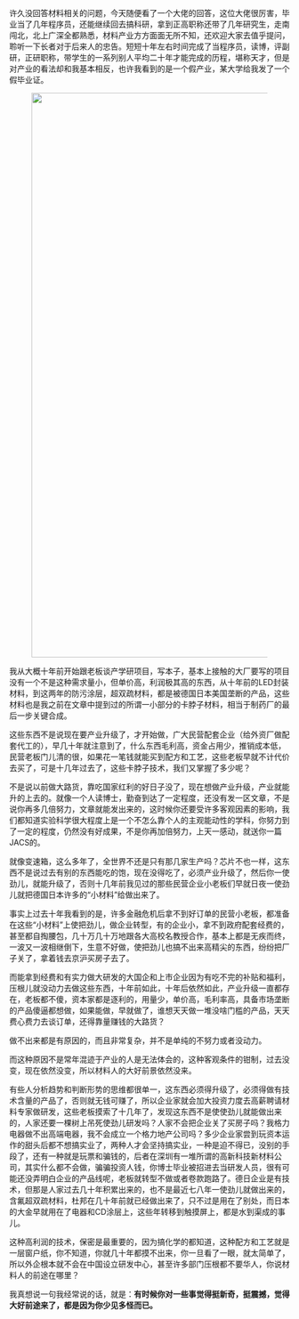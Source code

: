许久没回答材料相关的问题，今天随便看了一个大佬的回答，这位大佬很厉害，毕业当了几年程序员，还能继续回去搞科研，拿到正高职称还带了几年研究生，走南闯北，北上广深全都熟悉，材料产业方方面面无所不知，还欢迎大家去值乎提问，聆听一下长者对于后来人的忠告。短短十年左右时间完成了当程序员，读博，评副研，正研职称，带学生的一系列别人平均二十年才能完成的历程，堪称天才，但是对产业的看法却和我基本相反，也许我看到的是一个假产业，某大学给我发了一个假毕业证。<p><figure><img src="https://pic2.zhimg.com/v2-4b333a28d7cae407f6bf58c3ecc13e21_b.png" data-rawwidth="1015" data-rawheight="723" class="origin_image zh-lightbox-thumb" width="1015" data-original="https://pic2.zhimg.com/v2-4b333a28d7cae407f6bf58c3ecc13e21_r.jpg"/></figure>我从大概十年前开始跟老板谈产学研项目，写本子，基本上接触的大厂要写的项目没有一个不是这种需求量小，但单价高，利润极其高的东西，从十年前的LED封装材料，到这两年的防污涂层，超双疏材料，都是被德国日本美国垄断的产品，这些材料也是我之前在文章中提到过的所谓一小部分的卡脖子材料，相当于制药厂的最后一步关键合成。</p><p>这些东西不是说现在要产业升级了，才开始做，广大民营配套企业（给外资厂做配套代工的），早几十年就注意到了，什么东西毛利高，资金占用少，推销成本低，民营老板门儿清的很，如果花一笔钱就能买到配方和工艺，这些老板早就不计代价去买了，可是十几年过去了，这些卡脖子技术，我们又掌握了多少呢？</p><p>不是说以前做大路货，靠吃国家红利的好日子没了，现在想做产业升级，产业就能升的上去的。就像一个人读博士，勤奋到达了一定程度，还没有发一区文章，不是说你再多几倍努力，文章就能发出来的，这时候你还要受许多客观因素的影响，我们都知道实验科学很大程度上是一个不怎么靠个人的主观能动性的学科，你努力到了一定的程度，仍然没有好成果，不是你再加倍努力，上天一感动，就送你一篇JACS的。</p><p>就像变速箱，这么多年了，全世界不还是只有那几家生产吗？芯片不也一样，这东西不是说过去有别的东西能吃的饱，现在没得吃了，必须产业升级了，然后你一使劲儿，就能升级了，否则十几年前我见过的那些民营企业小老板们早就日夜一使劲儿就把德国日本许多的“小材料”给做出来了。</p><p>事实上过去十年我看到的是，许多金融危机后拿不到好订单的民营小老板，都准备在这些“小材料”上使把劲儿，做企业转型，有的企业小，拿不到政府配套经费的，甚至都自掏腰包，几十万几十万地跟各大高校名教授合作，基本上都是无疾而终，一波又一波相继倒下，生意不好做，使把劲儿也搞不出来高精尖的东西，纷纷把厂子关了，拿着钱去京沪买房子去了。</p><p>而能拿到经费和有实力做大研发的大国企和上市企业因为有吃不完的补贴和福利，压根儿就没动力去做这些东西，十年前如此，十年后依然如此，产业升级一直都存在，老板都不傻，资本家都是逐利的，用量少，单价高，毛利率高，具备市场垄断的产品傻逼都想做，如果能做，早就做了，谁想天天做一堆没啥门槛的产品，天天费心费力去谈订单，还得靠量赚钱的大路货？</p><p>做不出来都是有原因的，而且非常复杂，并不是单纯的不努力或者没动力。</p><p>而这种原因不是常年混迹于产业的人是无法体会的，这种客观条件的钳制，过去没变，现在依然没变，所以材料人的大好前景依然没来。</p><p>有些人分析趋势和判断形势的思维都很单一，这东西必须得升级了，必须得做有技术含量的产品了，否则就无钱可赚了，所以企业家就会加大投资力度去高薪聘请材料专家做研发，这些老板摸索了十几年了，发现这东西不是使使劲儿就能做出来的，人家还要一棵树上吊死使劲儿研发吗？人家不会把企业关了买房子吗？我格力电器做不出高端电器，我不会成立一个格力地产公司吗？多少企业家尝到玩资本运作的甜头后都不想搞实业了，两种人才会坚持搞实业，一种是迫不得已，没别的手段了，还有一种就是玩票和骗钱的，后者在深圳有一堆所谓的高新科技新材料公司，其实什么都不会做，骗骗投资人钱，你博士毕业被招进去当研发人员，很有可能还没弄明白企业的产品线呢，老板就转型不做或者卷款跑路了。德日企业是有技术，但那是人家过去几十年积累出来的，也不是最近七八年一使劲儿就做出来的，含氟超双疏材料，杜邦在几十年前就已经做出来了，只不过是用在了别处，而日本的大金早就用在了电器和CD涂层上，这些年转移到触摸屏上，都是水到渠成的事儿。</p><p>这种高利润的技术，保密是最重要的，因为搞化学的都知道，这种配方和工艺就是一层窗户纸，你不知道，你就几十年都摸不出来，你一旦看了一眼，就太简单了，所以外企根本就不会在中国设立研发中心，甚至许多部门压根都不要华人，你说材料人的前途在哪里？</p><p>我真想说一句我经常说的话，就是：<b>有时候你对一些事觉得挺新奇，挺震撼，觉得大好前途来了，都是因为你少见多怪而已。</b></p>